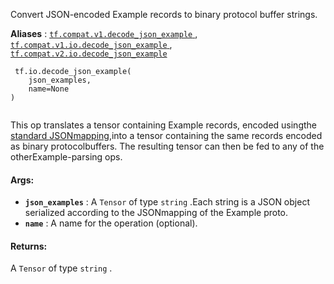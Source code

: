 Convert JSON-encoded Example records to binary protocol buffer strings.

**Aliases** : [ `tf.compat.v1.decode_json_example` ](/api_docs/python/tf/io/decode_json_example), [ `tf.compat.v1.io.decode_json_example` ](/api_docs/python/tf/io/decode_json_example), [ `tf.compat.v2.io.decode_json_example` ](/api_docs/python/tf/io/decode_json_example)

```
 tf.io.decode_json_example(
    json_examples,
    name=None
)
 
```

This op translates a tensor containing Example records, encoded usingthe [standard JSONmapping](https://developers.google.cn/protocol-buffers/docs/proto3#json),into a tensor containing the same records encoded as binary protocolbuffers. The resulting tensor can then be fed to any of the otherExample-parsing ops.

#### Args:
- **`json_examples`** : A  `Tensor`  of type  `string` .Each string is a JSON object serialized according to the JSONmapping of the Example proto.
- **`name`** : A name for the operation (optional).


#### Returns:
A  `Tensor`  of type  `string` .

